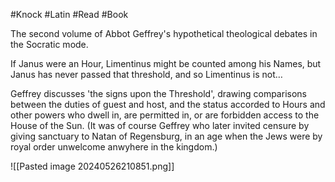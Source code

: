 #Knock #Latin #Read #Book 

The second volume of Abbot Geffrey's hypothetical theological debates in the Socratic mode.

If Janus were an Hour, Limentinus might be counted among his Names, but Janus has never passed that threshold, and so Limentinus is not…

Geffrey discusses 'the signs upon the Threshold', drawing comparisons between the duties of guest and host, and the status accorded to Hours and other powers who dwell in, are permitted in, or are forbidden access to the House of the Sun. (It was of course Geffrey who later invited censure by giving sanctuary to Natan of Regensburg, in an age when the Jews were by royal order unwelcome anwyhere in the kingdom.)

![[Pasted image 20240526210851.png]]
